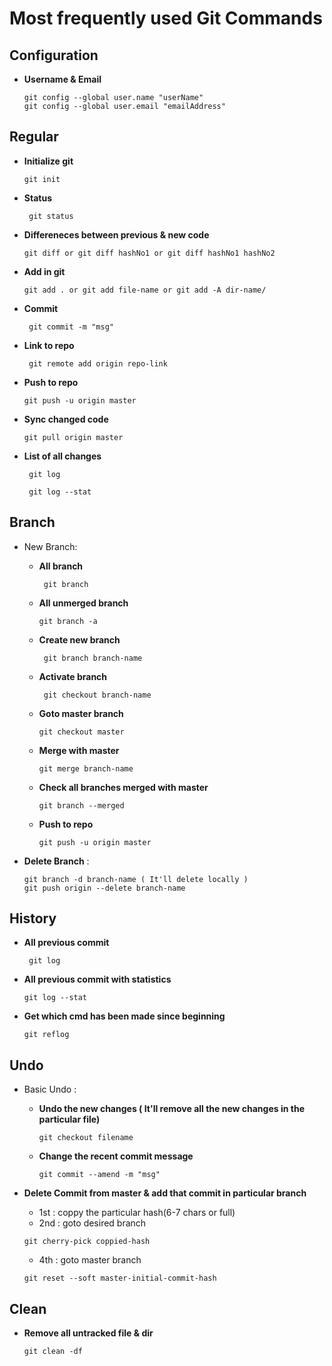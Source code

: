 # Most frequently used Git Commands

## Configuration

+ **Username & Email**

  ```
  git config --global user.name "userName"
  git config --global user.email "emailAddress"
  ```

## Regular

+ **Initialize git**

  ```
  git init
  ```

+ **Status**

  ```
   git status
  ```

+ **Differeneces between previous & new code**

  ```
  git diff or git diff hashNo1 or git diff hashNo1 hashNo2
  ```

+ **Add in git**

  ```
  git add . or git add file-name or git add -A dir-name/
  ```

+ **Commit**

  ```
   git commit -m "msg"
  ```

+ **Link to repo**

  ```
   git remote add origin repo-link
  ```

+ **Push to repo**

  ```
  git push -u origin master
  ```

+ **Sync changed code**

  ```
  git pull origin master
  ```

+ **List of all changes**

  ```
   git log
  ```

  ```
   git log --stat
  ```

## Branch

+ New Branch:

  + **All branch**

    ```
     git branch
    ```
  
  + **All unmerged branch**

    ```
    git branch -a
    ```

  + **Create new branch**

    ```
     git branch branch-name
    ```

  + **Activate branch**

    ```
     git checkout branch-name
    ```

  + **Goto master branch**

    ```
    git checkout master
    ```

  + **Merge with master**

    ```
    git merge branch-name
    ```

  + **Check all branches merged with master**

    ```
    git branch --merged
    ```

  + **Push to repo**

    ```
    git push -u origin master
    ```
  
+ **Delete Branch** :

  ```
  git branch -d branch-name ( It'll delete locally )
  git push origin --delete branch-name

## History

+ **All previous commit**

  ```
   git log
  ```

+ **All previous commit with statistics**

  ```
  git log --stat
  ```

+ **Get which cmd has been made since beginning**

  ```
  git reflog
  ```

## Undo

+ Basic Undo :
  + **Undo the new changes ( It'll remove all the new changes in the particular file)**

    ```
    git checkout filename
    ```

  + **Change the recent commit message**

    ```
    git commit --amend -m "msg"
    ```

+ **Delete Commit from master & add that commit in particular branch**
  + 1st : coppy the particular hash(6-7 chars or full)
  + 2nd : goto desired branch

  ```
  git cherry-pick coppied-hash
  ```

  + 4th : goto master branch

  ```
  git reset --soft master-initial-commit-hash
  ```

## Clean

+ **Remove all untracked file & dir**

  ```
  git clean -df
  ```

